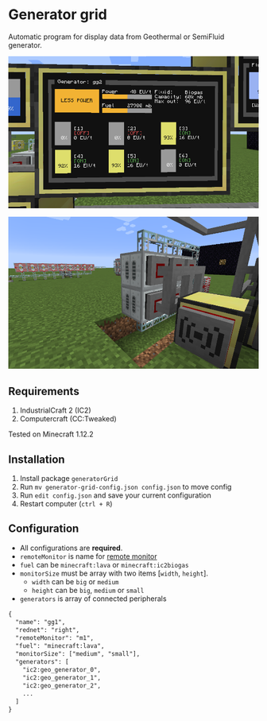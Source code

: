 # Generator grid

Automatic program for display data from Geothermal or SemiFluid generator.

![Generator grid monitor](../img/generatorGrid_monitor.png)

![Generator grid](../img/generatorGrid.png)

## Requirements

1. IndustrialCraft 2 (IC2)
2. Computercraft (CC:Tweaked)

Tested on Minecraft 1.12.2

## Installation

1. Install package `generatorGrid`
2. Run `mv generator-grid-config.json config.json` to move config
3. Run `edit config.json` and save your current configuration
4. Restart computer (`ctrl + R`)

## Configuration

- All configurations are **required**.
- `remoteMonitor` is name for [remote monitor](https://github.com/mesour/packager-server/blob/master/docs/en/monitor.md)
- `fuel` can be `minecraft:lava` or `minecraft:ic2biogas`
- `monitorSize` must be array with two items [`width`, `height`].
  - `width` can be `big` or `medium`
  - `height` can be `big`, `medium` or `small`
- `generators` is array of connected peripherals

```
{
  "name": "gg1",
  "rednet": "right",
  "remoteMonitor": "m1",
  "fuel": "minecraft:lava",
  "monitorSize": ["medium", "small"],
  "generators": [
    "ic2:geo_generator_0",
    "ic2:geo_generator_1",
    "ic2:geo_generator_2",
    ...
  ]
}
```
